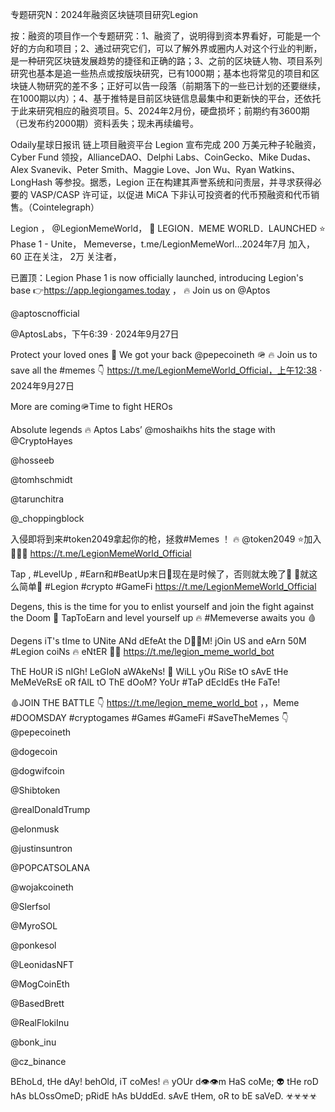 专题研究N：2024年融资区块链项目研究Legion



按：融资的项目作一个专题研究：1、融资了，说明得到资本界看好，可能是一个好的方向和项目；2、通过研究它们，可以了解外界或圈内人对这个行业的判断，是一种研究区块链发展趋势的捷径和正确的路；3、之前的区块链人物、项目系列研究也基本是追一些热点或按版块研究，已有1000期；基本也将常见的项目和区块链人物研究的差不多；正好可以告一段落（前期落下的一些已计划的还要继续，在1000期以内）；4、基于推特是目前区块链信息最集中和更新快的平台，还依托于此来研究相应的融资项目。5、2024年2月份，硬盘损坏；前期约有3600期（已发布约2000期）资料丢失；现未再续编号。

Odaily星球日报讯 链上项目融资平台 Legion 宣布完成 200 万美元种子轮融资，Cyber​​ Fund 领投，AllianceDAO、Delphi Labs、CoinGecko、Mike Dudas、Alex Svanevik、Peter Smith、Maggie Love、Jon Wu、Ryan Watkins、LongHash 等参投。据悉，Legion 正在构建其声誉系统和问责层，并寻求获得必要的 VASP/CASP 许可证，以促进 MiCA 下非认可投资者的代币预融资和代币销售。（Cointelegraph）

Legion
，
@LegionMemeWorld，
🔫 LEGION．MEME WORLD．LAUNCHED
⭐️ Phase 1 - Unite，
Memeverse，t.me/LegionMemeWorl…2024年7月 加入，
60 正在关注，
2万 关注者，


已置顶：Legion Phase 1 is now officially launched, introducing Legion's base 👉https://app.legiongames.today ，
🔥 Join us on 
@Aptos
 
@aptoscnofficial
 
@AptosLabs，下午6:39 · 2024年9月27日

Protect your loved ones 🧡 We got your back 
@pepecoineth
 🪖 
🔥 Join us to save all the #memes 👇 https://t.me/LegionMemeWorld_Official，上午12:38 · 2024年9月27日

More are coming🪖Time to fight HEROs 

Absolute legends 🔥
Aptos Labs’ 
@moshaikhs
 hits the stage with 
@CryptoHayes
 
@hosseeb
 
@tomhschmidt
 
@tarunchitra
 
@_choppingblock

入侵即将到来#token2049拿起你的枪，拯救#Memes ！ 🔥 
@token2049
⭐️加入🔻🔻🔻
https://t.me/LegionMemeWorld_Official

Tap , #LevelUp , #Earn和#BeatUp末日🧿现在是时候了，否则就太晚了👀
🔫就这么简单🔻 #Legion #crypto #GameFi https://t.me/LegionMemeWorld_Official

Degens, this is the time for you to enlist yourself and join the fight against the Doom 🧿
TapToEarn and level yourself up 🔥 #Memeverse awaits you 🩸 

Degens iT's tIme to UNite ANd dEfeAt the D🧿🧿M!
jOin US and eArn 50M #Legion coiNs 🔥 eNtER 🔽🔽
https://t.me/legion_meme_world_bot 

 ThE HoUR iS nIGh! LeGIoN aWAkeNs! 🔫 WiLL yOu RiSe tO sAvE tHe MeMeVeRsE oR fAlL tO ThE dOoM? YoUr #TaP dEcIdEs tHe FaTe! 

🩸JOIN THE BATTLE 👇 https://t.me/legion_meme_world_bot
，，Meme #DOOMSDAY #cryptogames #Games #GameFi #SaveTheMemes 👇
@pepecoineth
 
@dogecoin
 
@dogwifcoin
 
@Shibtoken
 
@realDonaldTrump
 
@elonmusk
 
@justinsuntron
  
@POPCATSOLANA
 
@wojakcoineth
 
@Slerfsol
 
@MyroSOL
 
@ponkesol
 
@LeonidasNFT
 
@MogCoinEth
 
@BasedBrett
 
@RealFlokiInu
 
@bonk_inu
 
@cz_binance

 
BEhoLd, tHe dAy! behOld, iT coMes! 
🔥 yOUr d👁️👁️m HaS coMe; 👽 tHe roD hAs bLOssOmeD; pRidE hAs bUddEd. sAvE tHem, oR to bE saVeD. ☣︎☣︎☣︎☣︎

